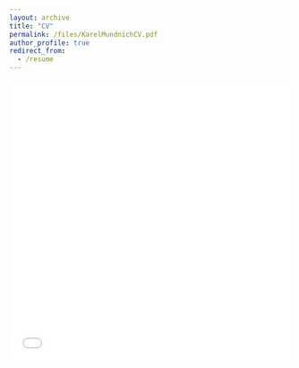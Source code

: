 ```yaml
---
layout: archive
title: "CV"
permalink: /files/KarelMundnichCV.pdf
author_profile: true
redirect_from:
  - /resume
---
```


<iframe src="/files/KarelMundnichCV.pdf" width="100%" height="500" frameborder="no" border="0" marginwidth="0" marginheight="0"></iframe>